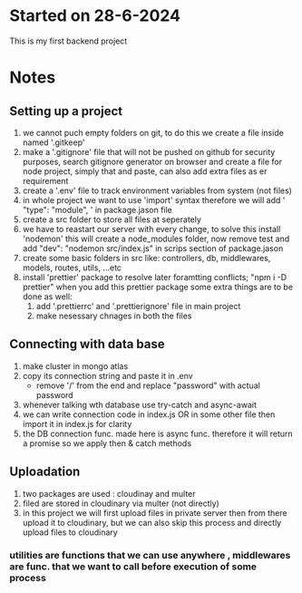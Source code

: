 # Started on 28-6-2024

This is my first backend project

# Notes

## Setting up a project

1. we cannot puch empty folders on git, to do this we create a file inside named '.gitkeep'
2. make a '.gitignore' file that will not be pushed on github for security purposes, search gitignore generator on browser and create a file for node project, simply that and paste, can also add extra files as er requirement 
3. create a '.env' file to track environment variables from system (not files)
4. in whole project we want to use 'import' syntax therefore we will add ' "type": "module", ' in package.jason file
5. create a src folder to store all files at seperately
6. we have to reastart our server with every change, to solve this install 'nodemon' this will create a node_modules folder, now remove test and add "dev": "nodemon src/index.js" in scrips section of package.jason
7. create some basic folders in src like: controllers, db, middlewares, models, routes, utils, ...etc
8. install 'prettier' package to resolve later foramtting conflicts;  "npm i -D prettier"
   when you add this prettier package some extra things are to be done as well: 
   1. add '.prettierrc' and '.prettierignore' file in main project 
   2. make nesessary chnages in both the files

## Connecting with data base

1. make cluster in mongo atlas
2. copy its connection string and paste it in .env
    * remove '/' from the end and replace "password" with actual password
3. whenever talking wth database use try-catch and async-await
4. we can write connection code in index.js OR in some other file then import it in index.js for clarity
5. the DB connection func. made here is async func. therefore it will return a promise so we apply then & catch methods

## Uploadation

1. two packages are used : cloudinay and multer
2. filed are stored in cloudinary via multer (not directly)
3. in this project we will first upload files in private server then from there upload it to cloudinary, but we can also skip this process and directly upload files to cloudinary

###  utilities are functions that we can use anywhere , middlewares are func. that we want to call before execution of some process